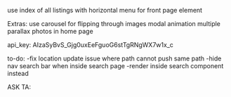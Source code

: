 use index of all listings with horizontal menu for front page element

Extras:
use carousel for flipping through images
modal animation
multiple parallax photos in home page

api_key: AIzaSyBvS_Gjg0uxEeFguoG6stTgRNgWX7w1x_c


to-do:
  -fix location update issue where path cannot push same path
  -hide nav search bar when inside search page
    -render inside search component instead




ASK TA:
